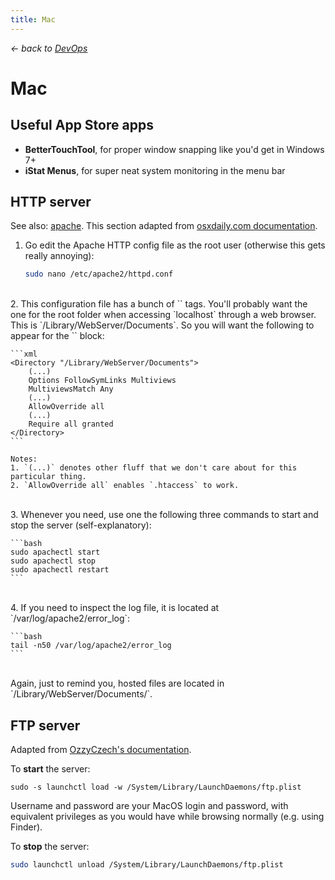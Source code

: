 ```yaml
---
title: Mac
---
```


*&larr; back to [DevOps](%base_url%/?devops)*

# Mac

## Useful App Store apps

- **BetterTouchTool**, for proper window snapping like you'd get in Windows 7+
- **iStat Menus**, for super neat system monitoring in the menu bar

## HTTP server

See also: [apache](%base_url%/?devops/apache).
This section adapted from [osxdaily.com documentation](http://osxdaily.com/2012/09/02/start-apache-web-server-mac-os-x/).

1. Go edit the Apache HTTP config file as the root user (otherwise this gets really annoying):

    ```bash
    sudo nano /etc/apache2/httpd.conf
    ```

<br />
2. This configuration file has a bunch of `<Directory>` tags. You'll probably want the one for the root folder
   when accessing `localhost` through a web browser. This is `/Library/WebServer/Documents`. So you will want
   the following to appear for the `<Directory "/Library/WebServer/Documents">` block:

    ```xml
    <Directory "/Library/WebServer/Documents">
        (...)
        Options FollowSymLinks Multiviews
        MultiviewsMatch Any
        (...)
        AllowOverride all
        (...)
        Require all granted
    </Directory>
    ```

    Notes:
    1. `(...)` denotes other fluff that we don't care about for this particular thing.
    2. `AllowOverride all` enables `.htaccess` to work.

<br />
3. Whenever you need, use one the following three commands to start and stop the server (self-explanatory): 

    ```bash
    sudo apachectl start
    sudo apachectl stop
    sudo apachectl restart
    ```

<br />
4. If you need to inspect the log file, it is located at `/var/log/apache2/error_log`:

    ```bash
    tail -n50 /var/log/apache2/error_log
    ```

<br />
Again, just to remind you, hosted files are located in `/Library/WebServer/Documents/`.

## FTP server

Adapted from [OzzyCzech's documentation](https://github.com/OzzyCzech/blog.omdesign.cz/blob/master/content/posts/run-ftp-server-on-mac-os-x.md).

To **start** the server:

```
sudo -s launchctl load -w /System/Library/LaunchDaemons/ftp.plist
```

Username and password are your MacOS login and password, with equivalent privileges as you would have while browsing normally (e.g. using Finder).

To **stop** the server:

```bash
sudo launchctl unload /System/Library/LaunchDaemons/ftp.plist
```